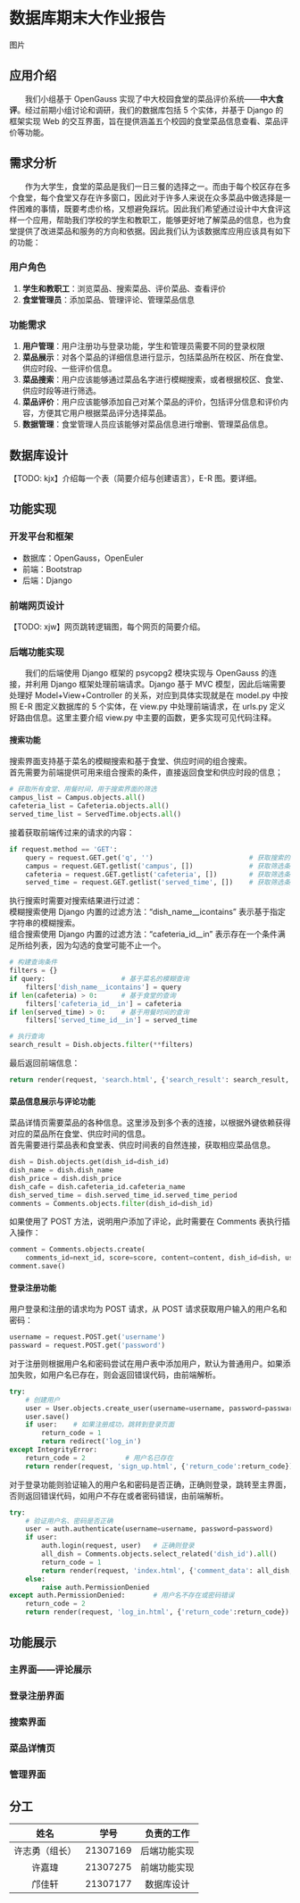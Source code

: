 # 数据库期末大作业报告
图片

## 应用介绍

&emsp;&emsp;我们小组基于 OpenGauss 实现了中大校园食堂的菜品评价系统——**中大食评**。经过前期小组讨论和调研，我们的数据库包括 5 个实体，并基于 Django 的框架实现 Web 的交互界面，旨在提供涵盖五个校园的食堂菜品信息查看、菜品评价等功能。

## 需求分析
  
&emsp;&emsp;作为大学生，食堂的菜品是我们一日三餐的选择之一。而由于每个校区存在多个食堂，每个食堂又存在许多窗口，因此对于许多人来说在众多菜品中做选择是一件困难的事情，既要考虑价格，又想避免踩坑。因此我们希望通过设计中大食评这样一个应用，帮助我们学校的学生和教职工，能够更好地了解菜品的信息，也为食堂提供了改进菜品和服务的方向和依据。因此我们认为该数据库应用应该具有如下的功能：

### 用户角色

1. **学生和教职工**：浏览菜品、搜索菜品、评价菜品、查看评价
2. **食堂管理员**：添加菜品、管理评论、管理菜品信息

### 功能需求

1. **用户管理**：用户注册功与登录功能，学生和管理员需要不同的登录权限
2. **菜品展示**：对各个菜品的详细信息进行显示，包括菜品所在校区、所在食堂、供应时段、一些评价信息。
3. **菜品搜索**：用户应该能够通过菜品名字进行模糊搜索，或者根据校区、食堂、供应时段等进行筛选。  
4. **菜品评价**：用户应该能够添加自己对某个菜品的评价，包括评分信息和评价内容，方便其它用户根据菜品评分选择菜品。
5. **数据管理**：食堂管理人员应该能够对菜品信息进行增删、管理菜品信息。

## 数据库设计
【TODO: kjx】介绍每一个表（简要介绍与创建语言），E-R 图。要详细。

## 功能实现
### 开发平台和框架
- 数据库：OpenGauss，OpenEuler
- 前端：Bootstrap
- 后端：Django

### 前端网页设计
【TODO: xjw】网页跳转逻辑图，每个网页的简要介绍。

### 后端功能实现

&emsp;&emsp;我们的后端使用 Django 框架的 psycopg2 模块实现与 OpenGauss 的连接，并利用 Django 框架处理前端请求。Django 基于 MVC 模型，因此后端需要处理好 Model+View+Controller 的关系，对应到具体实现就是在 model.py 中按照 E-R 图定义数据库的 5 个实体，在 view.py 中处理前端请求，在 urls.py 定义好路由信息。这里主要介绍 view.py 中主要的函数，更多实现可见代码注释。    
#### 搜索功能
搜索界面支持基于菜名的模糊搜索和基于食堂、供应时间的组合搜索。   
首先需要为前端提供可用来组合搜索的条件，直接返回食堂和供应时段的信息；
```python
# 获取所有食堂、用餐时间，用于搜索界面的筛选
campus_list = Campus.objects.all()
cafeteria_list = Cafeteria.objects.all()
served_time_list = ServedTime.objects.all()
```
接着获取前端传过来的请求的内容： 
```python
if request.method == 'GET':
    query = request.GET.get('q', '')                        # 获取搜索的菜名
    campus = request.GET.getlist('campus', [])              # 获取筛选条件的校区
    cafeteria = request.GET.getlist('cafeteria', [])        # 获取筛选条件的食堂
    served_time = request.GET.getlist('served_time', [])    # 获取筛选条件的用餐时间
```  
执行搜索时需要对搜索结果进行过滤：  
模糊搜索使用 Django 内置的过滤方法：“dish_name__icontains” 表示基于指定字符串的模糊搜索。  
组合搜索使用 Django 内置的过滤方法：“cafeteria_id__in” 表示存在一个条件满足所给列表，因为勾选的食堂可能不止一个。
```python
# 构建查询条件
filters = {}
if query:                   # 基于菜名的模糊查询
    filters['dish_name__icontains'] = query
if len(cafeteria) > 0:      # 基于食堂的查询
    filters['cafeteria_id__in'] = cafeteria
if len(served_time) > 0:    # 基于用餐时间的查询
    filters['served_time_id__in'] = served_time

# 执行查询
search_result = Dish.objects.filter(**filters)
```
最后返回前端信息：
```python
return render(request, 'search.html', {'search_result': search_result, 'context': context})
```
#### 菜品信息展示与评论功能
菜品详情页需要菜品的各种信息。这里涉及到多个表的连接，以根据外键依赖获得对应的菜品所在食堂、供应时间的信息。  
首先需要进行菜品表和食堂表、供应时间表的自然连接，获取相应菜品信息。  
```python
dish = Dish.objects.get(dish_id=dish_id)  
dish_name = dish.dish_name
dish_price = dish.dish_price
dish_cafe = dish.cafeteria_id.cafeteria_name
dish_served_time = dish.served_time_id.served_time_period
comments = Comments.objects.filter(dish_id=dish_id)
```
如果使用了 POST 方法，说明用户添加了评论，此时需要在 Comments 表执行插入操作：  
```python
comment = Comments.objects.create(
    comments_id=next_id, score=score, content=content, dish_id=dish, username_id=username)
comment.save()
```

#### 登录注册功能
用户登录和注册的请求均为 POST 请求，从 POST 请求获取用户输入的用户名和密码：
```python
username = request.POST.get('username') 
passward = request.POST.get('password')
```
对于注册则根据用户名和密码尝试在用户表中添加用户，默认为普通用户。如果添加失败，如用户名已存在，则会返回错误代码，由前端解析。  
```python
try:
    # 创建用户
    user = User.objects.create_user(username=username, password=passward)
    user.save()
    if user:    # 如果注册成功，跳转到登录页面
        return_code = 1
        return redirect('log_in')
except IntegrityError:
    return_code = 2          # 用户名已存在
    return render(request, 'sign_up.html', {'return_code':return_code})
```
对于登录功能则验证输入的用户名和密码是否正确，正确则登录，跳转至主界面，否则返回错误代码，如用户不存在或者密码错误，由前端解析。  
```python
try:   
    # 验证用户名、密码是否正确
    user = auth.authenticate(username=username, password=password)   
    if user:            
        auth.login(request, user)   # 正确则登录    
        all_dish = Comments.objects.select_related('dish_id').all()
        return_code = 1
        return render(request, 'index.html', {'comment_data': all_dish,'return_code':return_code})
    else:
        raise auth.PermissionDenied
except auth.PermissionDenied:       # 用户名不存在或密码错误
    return_code = 2
    return render(request, 'log_in.html', {'return_code':return_code})
```

## 功能展示
### 主界面——评论展示

### 登录注册界面

### 搜索界面

### 菜品详情页

### 管理界面

## 分工

| **姓名**  | **学号**   | **负责的工作** |
|:-------:|:--------:|:---------:|
| 许志勇（组长） | 21307169 | 后端功能实现    |
| 许嘉瑋     | 21307275 | 前端功能实现    |
| 邝佳轩     | 21307177 | 数据库设计     |

